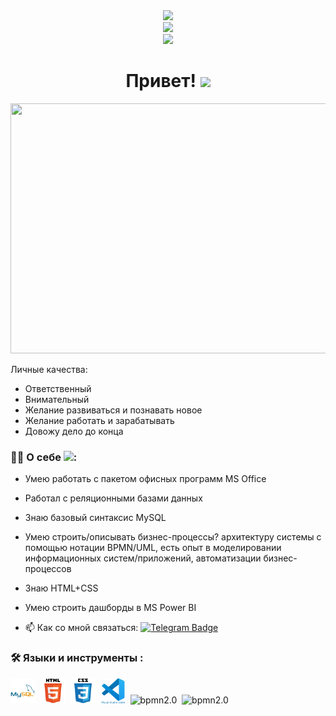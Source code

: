 <div calss="header" align="center">
  <img src="https://images.moneycontrol.com/mcnews/images/pf-tax-filing/laptop.gif" width="250">
</div>

<div class="bages" align="center">
  <a href="https://t.me/DmiitP">
  <img src="https://img.shields.io/badge/Telegram-blue?logo=Telegram&logoColor=white&style=for-the-badge">
  </a><br>
  <img src="https://komarev.com/ghpvc/?username=DmitrP01&style=flat-square&color=blue"><br>
  <h1>
  Привет!
  <img src="https://media.giphy.com/media/hvRJCLFzcasrR4ia7z/giphy.gif" width="30px"/>
  </h1>
</div>

<div align="center">
  <img src="https://mojoo.ru/images/29.gif" width="600" height="400"/>
</div>

Личные качества:
- Ответственный
- Внимательный
- Желание развиваться и познавать 
новое 
- Желание работать и зарабатывать
- Довожу дело до конца

### :man_technologist: О себе <img src="https://media.giphy.com/media/WUlplcMpOCEmTGBtBW/giphy.gif" width="30">:

- Умею работать с пакетом офисных программ MS Office
- Работал с реляционными базами данных
- Знаю базовый синтаксис MySQL
- Умею строить/описывать бизнес-процессы? архитектуру системы с помощью нотации 
 BPMN/UML, есть опыт в моделировании информационных 
 систем/приложений, автоматизации бизнес-процессов
- Знаю HTML+CSS
- Умею строить дашборды в MS Power BI

- :mailbox: Как со мной связаться: [![Telegram Badge](https://img.shields.io/badge/-Dmit-blue?style=flat&logo=Telegram&logoColor=white)](https://t.me/DmiitP)

### :hammer_and_wrench: Языки и инструменты :
<img src="https://raw.githubusercontent.com/devicons/devicon/1119b9f84c0290e0f0b38982099a2bd027a48bf1/icons/mysql/mysql-original-wordmark.svg" title="MySQL" alt="MySQL" width="40" height="40"/>&nbsp;
<img src="https://raw.githubusercontent.com/devicons/devicon/1119b9f84c0290e0f0b38982099a2bd027a48bf1/icons/html5/html5-original-wordmark.svg" title="HTML5" alt="HTML5" width="40" height="40"/>&nbsp;
<img src="https://raw.githubusercontent.com/devicons/devicon/1119b9f84c0290e0f0b38982099a2bd027a48bf1/icons/css3/css3-original-wordmark.svg" title="CSS3" alt="CSS3" width="40" height="40"/>&nbsp;
<img src="https://raw.githubusercontent.com/devicons/devicon/1119b9f84c0290e0f0b38982099a2bd027a48bf1/icons/vscode/vscode-original-wordmark.svg" title="VSC" alt="VSC" width="40" height="40"/>&nbsp;
<img src="https://upload.wikimedia.org/wikipedia/commons/thumb/d/d5/UML_logo.svg/1200px-UML_logo.svg.png" title="bpmn 2.0" alt="bpmn2.0" width="75" height="50"/>&nbsp;
<img src="https://static.tildacdn.com/tild6639-6533-4366-b231-303039363835/Kisspng-power-bi-bus.png" title="bpmn 2.0" alt="bpmn2.0" width="40" height="40"/>&nbsp;
